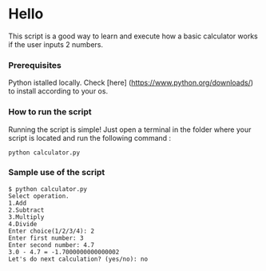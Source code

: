 # Hello 
This script is a good way to learn and execute how a basic calculator works if the user inputs 2 numbers.

### Prerequisites 
Python istalled locally.
Check [here] (https://www.python.org/downloads/) to install according to your os.

### How to run the script 
Running the script is simple! Just open a terminal in the folder where your script is located and run the following command :

`python calculator.py`
### Sample use of the script
```
$ python calculator.py
Select operation.
1.Add
2.Subtract
3.Multiply
4.Divide
Enter choice(1/2/3/4): 2
Enter first number: 3
Enter second number: 4.7
3.0 - 4.7 = -1.7000000000000002
Let's do next calculation? (yes/no): no

